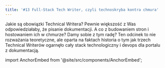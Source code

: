 ```yaml
---
title: '#13 Full-Stack Tech Writer, czyli technoskryba kontra chmura'
---
```


Jakie są obowiązki Technical Writera? Pewnie większość z Was odpowiedziałaby, że
pisanie dokumentacji. A co z budowaniem stron i hostowaniem ich w chmurze? Damy
sobie z tym radę? Ten odcinek to nie rozważania teoretyczne, ale oparta na
faktach historia o tym jak trzech Technical Writerów ogarnęło cały stack
technologiczny i devops dla portalu z dokumentacją.

import AnchorEmbed from '@site/src/components/AnchorEmbed';

<AnchorEmbed episodeId="13-Full-Stack-Tech-Writer--czyli-technoskryba-kontra-chmura-eb28ch/a-a1iptc1" />
